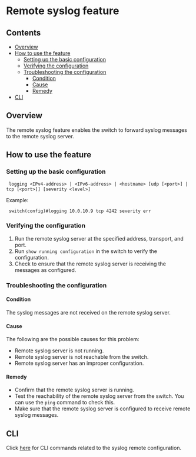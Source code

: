 # Remote syslog feature

## Contents
- [Overview](#overview)
- [How to use the feature](#how-to-use-the-feature)
	- [Setting up the basic configuration](#setting-up-the-basic-configuration)
	- [Verifying the configuration](#verifying-the-configuration)
	- [Troubleshooting the configuration](#troubleshooting-the-configuration)
		- [Condition](#condition)
		- [Cause](#cause)
		- [Remedy](#remedy)
- [CLI](#cli)

## Overview
The remote syslog feature enables the switch to forward syslog messages to the remote syslog server.


## How to use the feature

### Setting up the basic configuration
```
 logging <IPv4-address> | <IPv6-address> | <hostname> [udp [<port>] | tcp [<port>]] [severity <level>]
```

Example:
```
 switch(config)#logging 10.0.10.9 tcp 4242 severity err
```

### Verifying the configuration

 1. Run the remote syslog server at the specified address, transport, and port.
 2. Run `show running configuration` in the switch to verify the configuration.
 3. Check to ensure that the remote syslog server is receiving the messages as configured.


### Troubleshooting the configuration

#### Condition
The syslog messages are not received on the remote syslog server.

#### Cause
The following are the possible causes for this problem:

* Remote syslog server is not running.
* Remote syslog server is not reachable from the switch.
* Remote syslog server has an improper configuration.

#### Remedy
* Confirm that the remote syslog server is running.
* Test the reachability of the remote syslog server from the switch.  You can use the `ping` command to check this.
* Make sure that the remote syslog server is configured to receive remote syslog messages.

## CLI
Click [here](documents/user/syslog_remote_cli) for CLI commands related to the syslog remote configuration.
